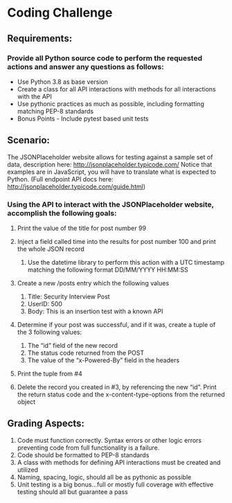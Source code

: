 # Coding Challenge

## Requirements:

### Provide all Python source code to perform the requested actions and answer any questions as follows:

- Use Python 3.8 as base version
- Create a class for all API interactions with methods for all interactions with the API
- Use pythonic practices as much as possible, including formatting matching PEP-8 standards
- Bonus Points - Include pytest based unit tests

## Scenario:

The JSONPlaceholder website allows for testing against a sample set of data, description here: http://jsonplaceholder.typicode.com/
Notice that examples are in JavaScript, you will have to translate what is expected to Python.
(Full endpoint API docs here: http://jsonplaceholder.typicode.com/guide.html)

### Using the API to interact with the JSONPlaceholder website, accomplish the following goals:

1. Print the value of the title for post number 99
2. Inject a field called time into the results for post number 100 and print the whole JSON record

    1. Use the datetime library to perform this action with a UTC timestamp matching the following format DD/MM/YYYY HH:MM:SS

3. Create a new /posts entry which the following values

    1. Title: Security Interview Post
    2. UserID: 500
    3. Body: This is an insertion test with a known API

4. Determine if your post was successful, and if it was, create a tuple of the 3 following values:

    1. The “id” field of the new record
    2. The status code returned from the POST
    3. The value of the “x-Powered-By” field in the headers

5. Print the tuple from #4
6. Delete the record you created in #3, by referencing the new “id”. Print the return status code and the x-content-type-options from the returned object

## Grading Aspects:

1. Code must function correctly. Syntax errors or other logic errors preventing code from full functionality is a failure.
2. Code should be formatted to PEP-8 standards
3. A class with methods for defining API interactions must be created and utilized
4. Naming, spacing, logic, should all be as pythonic as possible
5. Unit testing is a big bonus...full or mostly full coverage with effective testing should all but guarantee a pass